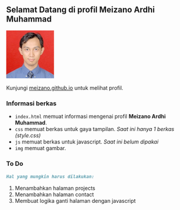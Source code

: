 ## Selamat Datang di profil Meizano Ardhi Muhammad

![Meizano Ardhi Muhammad](./img/meizano.jpg)

Kunjungi  [meizano.github.io](https://meizano.github.io) untuk melihat profil.

### Informasi berkas

- `index.html` memuat informasi mengenai profil **Meizano Ardhi Muhammad**.
- `css` memuat berkas untuk gaya tampilan. _Saat ini hanya 1 berkas (style.css)_
- `js` memuat berkas untuk javascript. _Saat ini belum dipakai_
- `img` memuat gambar. 

### To Do
```markdown 
Hal yang mungkin harus dilakukan:
```
1. Menambahkan halaman projects
2. Menambahkan halaman contact
3. Membuat logika ganti halaman dengan javascript